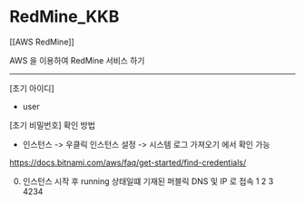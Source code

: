 # RedMine_KKB


[[AWS RedMine]]


AWS 을 이용하여 RedMine 서비스 하기


---------------------------------

[초기 아이디]
- user

[초기 비밀번호] 확인 방법
- 인스턴스 -> 우클릭 인스턴스 설정 -> 시스템 로그 가져오기 에서 확인 가능


https://docs.bitnami.com/aws/faq/get-started/find-credentials/


0. 인스턴스 시작 후 running 상태일떄 기재된 퍼블릭 DNS 및 IP 로 접속
1
2
3
4234

